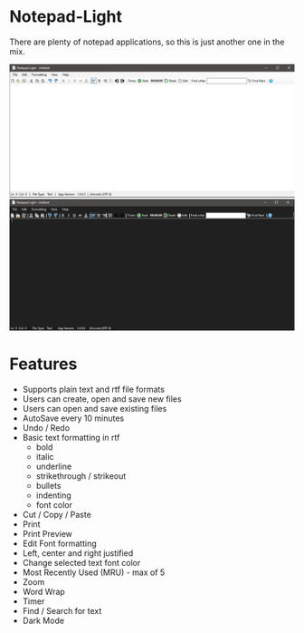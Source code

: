 # Notepad-Light

There are plenty of notepad applications, so this is just another one in the mix.

![image](https://github.com/desjarlais/desjarlais.github.io/blob/master/img/notepadlightscreenshot.jpg)
![image](https://github.com/desjarlais/desjarlais.github.io/blob/master/img/notepadlightdarkmode.jpg)

# Features

* Supports plain text and rtf file formats
* Users can create, open and save new files
* Users can open and save existing files
* AutoSave every 10 minutes
* Undo / Redo 
* Basic text formatting in rtf 
  * bold
  * italic
  * underline
  * strikethrough / strikeout
  * bullets
  * indenting
  * font color
* Cut / Copy / Paste 
* Print
* Print Preview
* Edit Font formatting
* Left, center and right justified
* Change selected text font color
* Most Recently Used (MRU) - max of 5
* Zoom
* Word Wrap
* Timer
* Find / Search for text
* Dark Mode
